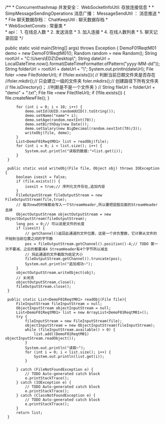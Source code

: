 /**
     *  Concurrenthashmap 并发安全： WebSocketInfoUtil: 存放连接信息
     *
     *  SimpMessageSendingOperations 消息广播： MessageSendUtil ： 消息推送
     *
     *  File 聊天数据存档： ChatKeepUtil : 聊天数据存档
     *  
     *  WebSocketConsts : 常量类
     *  
     *  api： 1. 在线总人数
     *        2. 发送消息
     *        3. 加入连接
     *        4. 在线人数列表
     *        5. 聊天记录回显
     */
     
     
 public static void main(String[] args) throws Exception {
         DemoF01ReqtM01 demo = new DemoF01ReqtM01();
         Random random = new Random();
         String rootUrl = "C:\\Users\\EDZ\\Desktop\\";
         String dateUrl = LocalDateTime.now().format(DateTimeFormatter.ofPattern("yyyy-MM-dd"));
         String folderUrl = rootUrl + dateUrl + "\\";
         System.out.println(dateUrl);
         File foler =new File(folderUrl);
         if (!foler.exists()){ // 判断当前日期文件夹是否存在
             //foler.mkdir();// 只会建立一级的文件夹
             foler.mkdirs();// 创建路径下所有文件夹
             // file.isDirectory()； //判断是不是一个文件夹
         }
         //
         String fileUrl = folderUrl + "demo" + ".txt";
         File file =new File(fileUrl);
         if (!file.exists()) {
             file.createNewFile();
         }
 
         for (int i = 0; i < 10; i++) {
             demo.setId(UUID.randomUUID().toString());
             demo.setName("name"+ i);
             demo.setAge(random.nextInt(70));
             demo.setBirthDay(new Date());
             demo.setSalary(new BigDecimal(random.nextInt(70)/3));
             writeObj(file, demo);
         }
         List<DemoF01ReqtM01> list = readObj(file);
         for (int i = 0; i < list.size(); i++) {
             System.out.println("读取的数据:"+list.get(i));
         }
     }
 
     public static void writeObj(File file, Object obj) throws IOException {
         boolean isexit = false;
         if (file.exists()) {
             isexit = true;// 序列化文件存在,追加内容
         }
         FileOutputStream fileOutputStream = new FileOutputStream(file,true);
         // 每次new的时候都会写入一个StreamHeader,所以要把屁股后面的StreamHeader去掉
         ObjectOutputStream objectOutputStream = new ObjectOutputStream(fileOutputStream);
         long pos = 0;// 可以说是文件的长度
         if (isexit) {
             // getChannel()返回此通道的文件位置，这是一个非负整数，它计算从文件的开始到当前位置之间的字节数
             pos = fileOutputStream.getChannel().position()-4;// TODO 第一次不要减，之后的都要减4 StreamHeader有4个字节所以减去
             // 将此通道的文件截取为给定大小
             fileOutputStream.getChannel().truncate(pos);
             System.out.println("追加成功~");
         }
         objectOutputStream.writeObject(obj);
         // 关闭流
         objectOutputStream.close();
         fileOutputStream.close();
     }
 
     public static List<DemoF01ReqtM01> readObj(File file){
         FileInputStream fileInputStream = null;
         ObjectInputStream objectInputStream = null;
         List<DemoF01ReqtM01> list = new ArrayList<DemoF01ReqtM01>();
         try {
             fileInputStream = new FileInputStream(file);
             objectInputStream = new ObjectInputStream(fileInputStream);
             while (fileInputStream.available() > 0) {
                 list.add((DemoF01ReqtM01) objectInputStream.readObject());
             }
             System.out.println("读取~");
             for (int i = 0; i < list.size(); i++) {
                 System.out.println(list.get(i));
             }
 
         } catch (FileNotFoundException e) {
             // TODO Auto-generated catch block
             e.printStackTrace();
         } catch (IOException e) {
             // TODO Auto-generated catch block
             e.printStackTrace();
         } catch (ClassNotFoundException e) {
             // TODO Auto-generated catch block
             e.printStackTrace();
         }
         return list;
     }